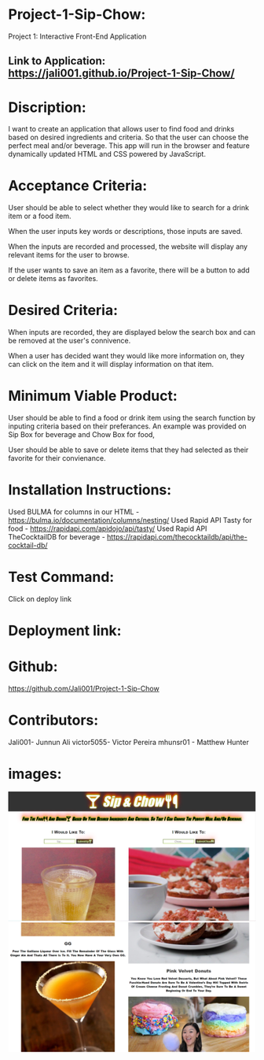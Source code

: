 # Project-1-Sip-Chow:
Project 1: Interactive Front-End Application

## Link to Application: https://jali001.github.io/Project-1-Sip-Chow/


# Discription:
I want to create an  application that allows user to find food and drinks based on desired ingredients and criteria. So that the user can choose the perfect meal and/or beverage. This app will run in the browser and feature dynamically updated HTML and CSS powered by JavaScript.

# Acceptance Criteria:
User should be able to select whether they would like to search for a drink item or a food item.

When the user inputs key words or descriptions, those inputs are saved.

When the inputs are recorded and processed, the website will display any relevant items for the user to browse.

If the user wants to save an item as a favorite, there will be a button to add or delete items as favorites.

# Desired Criteria:
When inputs are recorded, they are displayed below the search box and can be removed at the user's connivence.

When a user has decided want they would like more information on, they can click on the item and it will display information on that item.

# Minimum Viable Product:
User should be able to find a food or drink item using the search function by inputing criteria based on their preferances.
An example was provided on Sip Box for beverage and Chow Box for food,

User should be able to save or delete items that they had selected as their favorite for their convienance.

# Installation Instructions:
 Used BULMA for columns in our HTML - https://bulma.io/documentation/columns/nesting/
 Used Rapid API Tasty for food - https://rapidapi.com/apidojo/api/tasty/
 Used Rapid API TheCocktailDB for beverage - https://rapidapi.com/thecocktaildb/api/the-cocktail-db/

 # Test Command:
 Click on deploy link

 # Deployment link:

 # Github:
 https://github.com/Jali001/Project-1-Sip-Chow

 # Contributors:
 Jali001- Junnun Ali
 victor5055- Victor Pereira
 mhunsr01 - Matthew Hunter

 # images:
 ![](/Readme%201.PNG)
![](/Read%20me%202.PNG)
